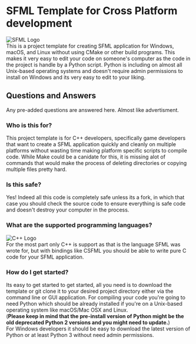 # SFML Template for Cross Platform development  
![SFML Logo](https://www.sfml-dev.org/download/goodies/sfml-logo-small.png)  
This is a project template for creating SFML application for Windows, macOS, and Linux without using CMake or other build programs. This makes it very easy to edit your code on someone's computer as the code in the project is handle by a Python script. Python is including on almost all Unix-based operating systems and doesn't require admin permissions to install on Windows and its very easy to edit to your liking.

## Questions and Answers
Any pre-added questions are answered here. Almost like advertisment.  

### Who is this for?
This project template is for C++ developers, specifically game developers that want to create a SFML application quickly and cleanly on multiple platforms without wasting time making platform specific scripts to compile code. While Make could be a canidate for this, it is missing alot of commands that would make the process of deleting directories or copying multiple files pretty hard.  

### Is this safe?
Yes! Indeed all this code is completely safe unless its a fork, in which that case you should check the source code to ensure everything is safe code and doesn't destroy your computer in the process.

### What are the supported programming languages?
![C++ Logo](https://external-content.duckduckgo.com/iu/?u=https%3A%2F%2Fs3.amazonaws.com%2Fs3.timetoast.com%2Fpublic%2Fuploads%2Fphoto%2F11373566%2Fimage%2Ff2bf359205e68422ff36ea171a248772&f=1&nofb=1&ipt=0dfe1868d5f8db5bae67d8b48cdd3be1543c656f52938945d924d5a7ef0e727b&ipo=images)  
For the most part only C++ is support as that is the language SFML was wrote for, but with bindings like CSFML you should be able to write pure C code for your SFML application.

### How do I get started?
Its easy to get started to get started, all you need is to download the template or git clone it to your desired project directory either via the command line or GUI application. For compiling your code you're going to need Python which should be already installed if you're on a Unix-based operating system like macOS/Mac OSX and Linux.  
(**Please keep in mind that the pre-install version of Python might be the old deprecated Python 2 versions and you might need to update.**)  
For Windows developers it should be easy to download the latest version of Python or at least Python 3 without need admin permissions.

